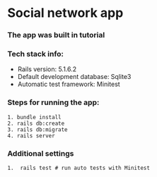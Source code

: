 # Social network app
### The app was built in tutorial

### Tech stack info:

* Rails version: 5.1.6.2
* Default development database: Sqlite3
* Automatic test framework: Minitest

### Steps for running the app:

	1. bundle install
	2. rails db:create
	3. rails db:migrate
	4. rails server

### Additional settings
	1.	rails test # run auto tests with Minitest
